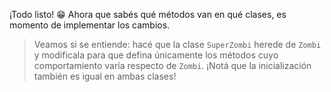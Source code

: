 ¡Todo listo! :grin: Ahora que sabés qué métodos van en qué clases, es momento de implementar los cambios.

> Veamos si se entiende: hacé que la clase `SuperZombi` herede de `Zombi` y modificala para que defina únicamente los métodos cuyo comportamiento varía respecto de `Zombi`. ¡Notá que la inicialización también es igual en ambas clases!